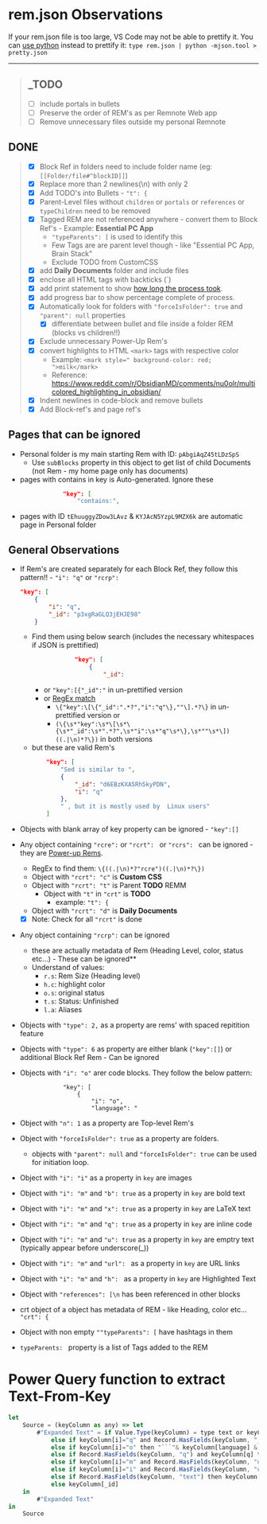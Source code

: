 # rem.json Observations

If your rem.json file is too large, VS Code may not be able to prettify it. You can [use python](https://stackoverflow.com/questions/19875218/best-way-to-format-large-json-file-30-mb) instead to prettify it: `type rem.json | python -mjson.tool > pretty.json`
___

> ## _TODO
> * [ ] include portals in bullets
> * [ ] Preserve the order of REM's as per Remnote Web app
> * [ ] Remove unnecessary files outside my personal Remnote

## DONE
> * [x] Block Ref in folders need to include folder name (eg: `[[Folder/file#^blockID]]`)
> * [x] Replace more than 2 newlines(\n) with only 2
> * [x] Add TODO's into Bullets - `"t": {` 
> * [x] Parent-Level files without `children` or `portals` or `references` or `typeChildren` need to be removed
> * [x] Tagged REM are not referenced anywhere - convert them to Block Ref's - Example: **Essential PC App**
>   * `"typeParents": [` is used to identify this
>   * Few Tags are are parent level though - like "Essential PC App, Brain Stack"
>   * Exclude TODO from CustomCSS  
> * [x] add **Daily Documents** folder and include files 
> * [x] enclose all HTML tags with backticks (`)
> * [x] add print statement to show [how long the process took](https://stackoverflow.com/questions/1557571/how-do-i-get-time-of-a-python-programs-execution).
> * [x] add progress bar to show percentage complete of process.
> * [x] Automatically look for folders with `"forceIsFolder": true` and `"parent": null` properties
>   * [x] differentiate between bullet and file inside a folder REM (blocks vs children!!)
> * [x] Exclude unnecessary Power-Up Rem's
> * [x] convert highlights to HTML `<mark>` tags with respective color
>   * Example: `<mark style=" background-color: red; ">milk</mark>`
>   * Reference: https://www.reddit.com/r/ObsidianMD/comments/nu0olr/multicolored_highlighting_in_obsidian/
> * [x] Indent newlines in code-block and remove bullets
> * [x] Add Block-ref's and page ref's

## Pages that can be ignored

* Personal folder is my main starting Rem with ID: `pAbgiAqZ45tLDzSpS`
    * Use `subBlocks` property in this object to get list of child Documents (not Rem - my home page only has documents)
* pages with contains in key is Auto-generated. Ignore these
    ```JSON
                "key": [
                    "contains:",
    ```
* pages with ID `tEhuuggyZDow3LAvz` & `KYJAcN5YzpL9MZX6k` are automatic page in Personal folder

## General Observations

* If Rem's are created separately for each Block Ref, they follow this pattern!! - `"i": "q"` or `"rcrp":`
    ```JSON
    "key": [
        {
            "i": "q",
            "_id": "p3xgRaGLQ3jEHJE98"
        }
    ```
    * Find them using below search (includes the necessary whitespaces if JSON is prettified)
        ```JSON
                    "key": [
                        {
                            "_id":
        ```
        * or `"key":[{"_id":"` in un-prettified version <br>
        * or [RegEx match](https://regex101.com/r/tL9OZ7/5/) 
            * `\{"key":\[\{"_id":".*?","i":"q"\},""\].*?\}` in un-prettified version or 
            * `(\{\s*"key":\s*\[\s*\{\s*"_id":\s*".*?",\s*"i":\s*"q"\s*\},\s*""\s*\])((.|\n)*?\})` in both versions
    * but these are valid Rem's
        ```JSON
            "key": [
                "Sed is similar to ",
                {
                    "_id": "d6EBzKXA5Rh5kyPDN",
                    "i": "q"
                },
                " , but it is mostly used by  Linux users"
            ]
        ```

* Objects with blank array of key property can be ignored - `"key":[]`
* Any object containing `"rcre":` or `"rcrt": ` or `"rcrs": ` can be ignored - they are [Power-up Rems](https://www.redgregory.com/remnote-content/2020/11/1/a-list-of-remnotes-power-up-rems-and-what-they-do).
    * RegEx to find them: `\{((.|\n)*?"rcre")((.|\n)*?\})`
    * Object with `"rcrt": "c"` is **Custom CSS**
    * Object with `"rcrt": "t"` is Parent **TODO** REMM
        * Object with `"t"` in `"crt"` is **TODO**
            * example: `"t": {`
    * Object with `"rcrt": "d"` is **Daily Documents**

    * [x] Note: Check for all `"rcrt"` is done
* Any object containing `"rcrp":` can be ignored
    * these are actually metadata of Rem (Heading Level, color, status etc...) - These can be ignored**
    * Understand of values:
        * `r.s`: Rem Size (Heading level)
        * `h.c`: highlight color
        * `o.s`: original status
        * `t.s`: Status: Unfinished
        * `l.a`: Aliases
* Objects with `"type": 2,` as a property are rems' with spaced repitition feature
* Objects with `"type": 6` as property are either blank (`"key":[]`) or additional Block Ref Rem - Can be ignored
* Objects with `"i": "o"` arer code blocks. They follow the below pattern:
    ```
                "key": [
                    {
                        "i": "o",
                        "language": "
    ```
* Object with `"n": 1` as a property are Top-level Rem's
* Object with `"forceIsFolder": true` as a property are folders. 
    * objects with `"parent": null` and `"forceIsFolder": true` can be used for initiation loop.
* Object with `"i": "i"` as a property in `key` are images
* Object with `"i": "m"` and `"b": true` as a property in `key` are bold text
* Object with `"i": "m"` and `"x": true` as a property in `key` are LaTeX text
* Object with `"i": "m"` and `"q": true` as a property in `key` are inline code
* Object with `"i": "m"` and `"u": true` as a property in `key` are emptry text (typically appear before underscore(_))
* Object with `"i": "m"` and `"url": ` as a property in `key` are URL links
* Object with `"i": "m"` and `"h": ` as a property in `key` are Highlighted Text
* Object with `"references": [\n` has been referenced in other blocks
* crt object of a object has metadata of REM - like Heading, color etc... `"crt": {`
* Object with non empty `""typeParents": [` have hashtags in them

* `typeParents: ` property is a list of Tags added to the REM

# Power Query function to extract Text-From-Key
```js
let
    Source = (keyColumn as any) => let
        #"Expanded Text" = if Value.Type(keyColumn) = type text or keyColumn is null then keyColumn 
            else if keyColumn[i]="q" and Record.HasFields(keyColumn, "_id") then "((" & keyColumn[_id] & "))" 
            else if keyColumn[i]="o" then "```"& keyColumn[language] & "#(lf)" & keyColumn[text] & "#(lf)" & "```"
            else if Record.HasFields(keyColumn, "q") and keyColumn[q] then "`" & keyColumn[text] & "`"
            else if keyColumn[i]="m" and Record.HasFields(keyColumn, "url") then "[" & keyColumn[text] & "](" & keyColumn[url] & ")" 
            else if keyColumn[i]="i" and Record.HasFields(keyColumn, "url") then "![" & keyColumn[url] & "]" 
            else if Record.HasFields(keyColumn, "text") then keyColumn[text] 
            else keyColumn[_id]
    in
        #"Expanded Text"
in
    Source
```
